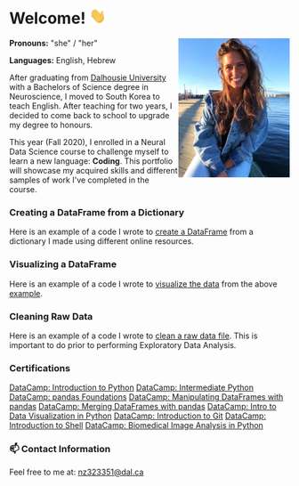 <h1>Welcome! <img  src="https://raw.githubusercontent.com/ABSphreak/ABSphreak/master/gifs/Hi.gif" width="30px"></h1>

<img align="right" src="dock.jpeg" width="200"/>

**Pronouns:** "she" / "her"

**Languages:** English, Hebrew
  

After graduating from <a href="https://www.dal.ca">Dalhousie University</a> with a Bachelors of Science degree in Neuroscience, I moved to South Korea to teach English. After teaching for two years, I decided to come back to school to upgrade my degree to honours.


This year (Fall 2020), I enrolled in a Neural Data Science course to challenge myself to learn a new language: **Coding**. This portfolio will showcase my acquired skills and different samples of work I've completed in the course. 
 
### Creating a DataFrame from a Dictionary
Here is an example of a code I wrote to [create a DataFrame](Provinces1.md) from a dictionary I made using different online resources.

### Visualizing a DataFrame
Here is an example of a code I wrote to [visualize the data](covidinprov1.md) from the above [example](Provinces1.md).

### Cleaning Raw Data
Here is an example of a code I wrote to [clean a raw data file](cleaningdata.md). This is important to do prior to performing Exploratory Data Analysis. 
 
### Certifications
[DataCamp: Introduction to Python](intro.pdf)
[DataCamp: Intermediate Python](inter.pdf)
[DataCamp: pandas Foundations](pandas.pdf)
[DataCamp: Manipulating DataFrames with pandas](manipulating.pdf)
[DataCamp: Merging DataFrames with pandas](intro.pdf)
[DataCamp: Intro to Data Visualization in Python](visualization.pdf)
[DataCamp: Introduction to Git](introgit.pdf)
[DataCamp: Introduction to Shell](introshell.pdf)
[DataCamp: Biomedical Image Analysis in Python](bia.pdf)

### 📫 Contact Information
Feel free to me at:
[nz323351@dal.ca](mailto:nz323351@dal.ca)


